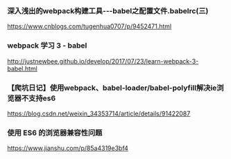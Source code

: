 ### 深入浅出的webpack构建工具---babel之配置文件.babelrc(三)
https://www.cnblogs.com/tugenhua0707/p/9452471.html

### webpack 学习 3 - babel
http://justnewbee.github.io/develop/2017/07/23/learn-webpack-3-babel.html

### 【爬坑日记】使用webpack、babel-loader/babel-polyfill解决ie浏览器不支持es6
https://blog.csdn.net/weixin_34353714/article/details/91422087

### 使用 ES6 的浏览器兼容性问题
https://www.jianshu.com/p/85a4319e3bf4

### 







